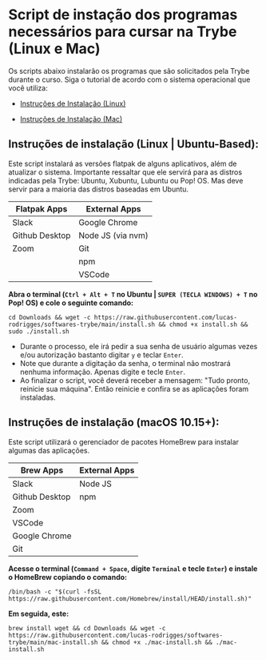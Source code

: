 # Script de instação dos programas necessários para cursar na Trybe (Linux e Mac)
Os scripts abaixo instalarão os programas que são solicitados pela Trybe durante o curso. Siga o tutorial de acordo com o sistema operacional que você utiliza: 


  * [Instruções de Instalação (Linux)](#instruções-de-instalação-linux--ubuntu-based)

  * [Instruções de Instalação (Mac)](#instruções-de-instalação-macos-1015)


## Instruções de instalação (Linux | Ubuntu-Based):


Este script instalará as versões flatpak de alguns aplicativos, além de atualizar o sistema. Importante ressaltar que ele servirá para as distros indicadas pela Trybe: Ubuntu, Xubuntu, Lubuntu ou Pop! OS. Mas deve servir para a maioria das distros baseadas em Ubuntu.

| Flatpak Apps | External Apps |
| -------------|---------------|
| Slack        | Google Chrome |
| Github Desktop | Node JS (via nvm) |
| Zoom         | Git           |
|              | npm           |
|              | VSCode        |


**Abra o terminal (`Ctrl + Alt + T` no Ubuntu | `SUPER (TECLA WINDOWS) + T` no Pop! OS) e cole o seguinte comando:** 

```
cd Downloads && wget -c https://raw.githubusercontent.com/lucas-rodrigges/softwares-trybe/main/install.sh && chmod +x install.sh && sudo ./install.sh
```
  * Durante o processo, ele irá pedir a sua senha de usuário algumas vezes e/ou autorização bastanto digitar `y` e teclar `Enter`.  
  * Note que durante a digitação da senha, o terminal não mostrará nenhuma informação. Apenas digite e tecle `Enter`.  
  * Ao finalizar o script, você deverá receber a mensagem: "Tudo pronto, reinicie sua máquina". Então reinicie e confira se as aplicações foram instaladas.



## Instruções de instalação (macOS 10.15+):

Este script utilizará o gerenciador de pacotes HomeBrew para instalar algumas das aplicações. 

| Brew Apps | External Apps |
| -------------|---------------|
| Slack        |  Node JS |
| Github Desktop | npm |
| Zoom         |            
| VSCode       | 
| Google Chrome |
| Git |


**Acesse o terminal (`Command + Space`, digite `Terminal` e tecle `Enter`) e instale o HomeBrew copiando o comando:** 
``` 
/bin/bash -c "$(curl -fsSL https://raw.githubusercontent.com/Homebrew/install/HEAD/install.sh)"
``` 

**Em seguida, este:**
```
brew install wget && cd Downloads && wget -c https://raw.githubusercontent.com/lucas-rodrigges/softwares-trybe/main/mac-install.sh && chmod +x ./mac-install.sh && ./mac-install.sh
```
